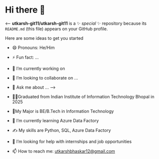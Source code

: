 # Hi there 👋

<--
**utkarsh-git11/utkarsh-git11** is a ✨ _special_ ✨ repository because its `README.md` (this file) appears on your GitHub profile.

Here are some ideas to get you started

- 😄 Pronouns: He/Him
- ⚡ Fun fact: ...
- 🔭 I’m currently working on 
- 👯 I’m looking to collaborate on ...
- 💬 Ask me about ...
  -->

- 🧑‍🎓Graduated from Indian Institute of Information Technology Bhopal in 2025
- 📜My Major is BE/B.Tech in Information Technology
- 🌱 I’m currently learning Azure Data Factory
- ✍️ My skills are Python, SQL, Azure Data Factory
- 🤔 I’m looking for help with internships and job opportunities
- 📫 How to reach me: utkarshbhaskar12@gmail.com

